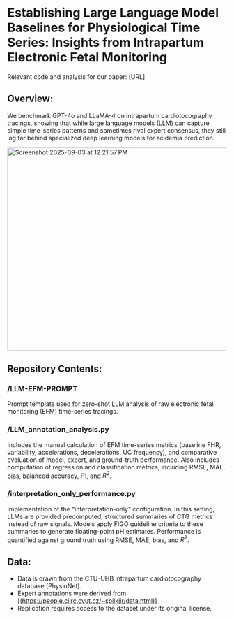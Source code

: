 # Establishing Large Language Model Baselines for Physiological Time Series: Insights from Intrapartum Electronic Fetal Monitoring
Relevant code and analysis for our paper: [URL]

## Overview:
We benchmark GPT-4o and LLaMA-4 on intrapartum cardiotocography tracings, showing that while large language models (LLM) can capture simple time-series patterns and sometimes rival expert consensus, they still lag far behind specialized deep learning models for acidemia prediction.

<img width="854" height="465" alt="Screenshot 2025-09-03 at 12 21 57 PM" src="https://github.com/user-attachments/assets/2a081890-f6a1-448e-8ec4-4433e1e6690a" />

## Repository Contents:

### /LLM-EFM-PROMPT
Prompt template used for zero-shot LLM analysis of raw electronic fetal monitoring (EFM) time-series tracings.

### /LLM_annotation_analysis.py
Includes the manual calculation of EFM time-series metrics (baseline FHR, variability, accelerations, decelerations, UC frequency), and comparative evaluation of model, expert, and ground-truth performance. Also includes computation of regression and classification metrics, including RMSE, MAE, bias, balanced accuracy, F1, and $R^2$.

### /interpretation_only_performance.py
Implementation of the “interpretation-only” configuration. In this setting, LLMs are provided precomputed, structured summaries of CTG metrics instead of raw signals. Models apply FIGO guideline criteria to these summaries to generate floating-point pH estimates. Performance is quantified against ground truth using RMSE, MAE, bias, and $R^2$.

## Data:
- Data is drawn from the CTU-UHB intrapartum cardiotocography database (PhysioNet).
- Expert annotations were derived from [(https://people.ciirc.cvut.cz/~spilkjir/data.html)] 
- Replication requires access to the dataset under its original license.
